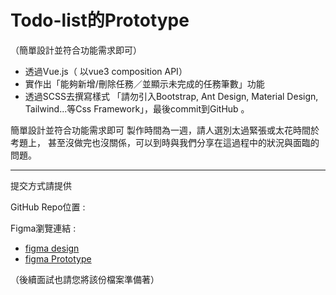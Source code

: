 # Todo-list的Prototype
（簡單設計並符合功能需求即可）  
- 透過Vue.js（ 以vue3 composition API）     
- 實作出「能夠新增/刪除任務／並顯示未完成的任務筆數」功能  
- 透過SCSS去撰寫樣式
「請勿引入Bootstrap, Ant Design, Material Design, Tailwind...等Css Framework」，最後commit到GitHub 。


簡單設計並符合功能需求即可
製作時間為一週，請人選別太過緊張或太花時間於考題上，
甚至沒做完也沒關係，可以到時與我們分享在這過程中的狀況與面臨的問題。

---
提交方式請提供

GitHub Repo位置 :

Figma瀏覽連結 : 
- [figma design](https://www.figma.com/design/T04U6RHrjT1FEoBUcpIdau/todo-list_Kimberly.yen?node-id=1-2&t=UktWlOJohNdYdHWg-0)
- [figma Prototype](https://www.figma.com/proto/T04U6RHrjT1FEoBUcpIdau/todo-list_Kimberly.yen?node-id=5-171&t=UktWlOJohNdYdHWg-0&scaling=min-zoom&page-id=0%3A1&starting-point-node-id=5%3A171)

（後續面試也請您將該份檔案準備著）